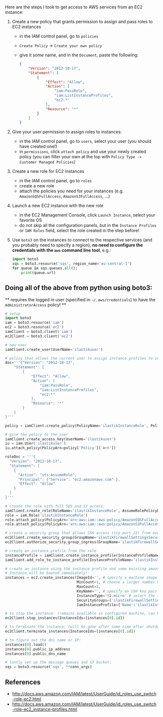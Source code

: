 Here are the steps I took to get access to AWS services from an EC2 instance:

1. Create a new policy that grants permission to assign and pass roles to EC2 instances
   * in the IAM control panel, go to `policies`
   * `Create Policy` -> `Create your own policy`
   * give it some name, and in the `Document`, paste the following:

        ```json
        {
            "Version": "2012-10-17",
            "Statement": [
                {
                    "Effect": "Allow",
                    "Action": [
                        "iam:PassRole",
                        "iam:ListInstanceProfiles",
                        "ec2:*"
                    ],
                    "Resource": "*"
                }
            ]
        }
        ```

2. Give your user permission to assign roles to instances:
   * in the IAM control panel, go to `users`, select your user (you should have created one!)
   * in `permissions`, click `attach policy` and use your newly created policy 
     (you can filter your own at the top with `Policy Type -> Customer Managed Policies`)
   
3. Create a new role for EC2 instances
   * in the IAM control panel, go to `roles`
   * create a new role
   * attach the policies you need for your instances (e.g. `AmazonSQSFullAccess`, `AmazonS3FullAccess`, ...)

4. Launch a new EC2 instance with the new role
   * in the EC2 Management Console, click `Launch Instance`, select your favorite OS
   * do not skip all the configuration panels, but in the `Instance Profiles` or `IAM Roles` field, 
     select the role created in the step before!

5. Use `boto3` on the instances to connect to the respective services (and you probably need to specify a region),
   **no need to configure the credentials with the `aws` command line tool**, 
   e.g.:

    ```py
    import boto3
    sqs = boto3.resource('sqs', region_name='eu-central-1')
    for queue in sqs.queues.all():
        print(queue.url)
    ``` 

## Doing all of the above from python using boto3:

** requires the logged in user (specified in `~/.aws/credentials`) to have the `AdministratorAccess` policy! **

```py
# setup
import boto3
iam = boto3.resource('iam')
ec2 = boto3.resource('ec2')
iamClient = boto3.client('iam')
ec2Client = boto3.client('ec2')

# new user
iamClient.create_user(UserName='ilastikuser')

# policy that allows the current user to assign instance profiles to instances:
doc='''{"Version": "2012-10-17",
    "Statement": [
        {
            "Effect": "Allow",
            "Action": [
                "iam:PassRole",
                "iam:ListInstanceProfiles",
                "ec2:*"
            ],
            "Resource": "*"
        }
    ]
}'''

policy = iamClient.create_policy(PolicyName='ilastikInstanceRole', PolicyDocument=doc)

# give the policy to the user
iamClient.create_access_key(UserName='ilastikuser')
iu = iam.User('ilastikuser')
iu.attach_policy(PolicyArn=policy['Policy']['Arn'])

roleDoc = '''{
  "Version": "2012-10-17",
  "Statement": [
    {
      "Action": "sts:AssumeRole",
      "Principal": {"Service": "ec2.amazonaws.com" },
      "Effect": "Allow"
    }
  ]
}'''

# create the role with full SQS and S3 access:
iamClient.create_role(RoleName='ilastikInstanceRole', AssumeRolePolicyDocument=roleDoc)
role = iam.Role('ilastikInstanceRole')
role.attach_policy(PolicyArn='arn:aws:iam::aws:policy/AmazonSQSFullAccess')
role.attach_policy(PolicyArn='arn:aws:iam::aws:policy/AmazonS3FullAccess')

# create a security group that allows SSH access (tcp port 22) from everywhere to our instances:
ec2Client.create_security_group(GroupName='ilastikFirewallSettingsSecurityGroup', Description='Security Group for ilastik that allows SSH access for debugging')
ec2Client.authorize_security_group_ingress(GroupName='ilastikFirewallSettingsSecurityGroup',IpProtocol='tcp',FromPort=22,ToPort=22, CidrIp='0.0.0.0/0')

# create an instance profile from the role
instanceProfile = iamClient.create_instance_profile(InstanceProfileName='ilastikInstanceProfile')
iamClient.add_role_to_instance_profile(InstanceProfileName='ilastikInstanceProfile', RoleName='ilastikInstanceRole')

# create an instance using the instance profile and some existing amazon machine image (AMI).
# Instance will be booted immediately!
instances = ec2.create_instances(ImageId='', # specify a machine image
                                 MinCount=1, # choose a larger number here if you want more than one instance!
                                 MaxCount=1,
                                 KeyName='', # specify an SSH key pair that you have created in the AWS console to be able to SSH to the machine. Comment out if not needed.
                                 InstanceType='t2.micro' # select the instance type
                                 SecurityGroups=['ilastikFirewallSettingsSecurityGroup'],
                                 IamInstanceProfile={'Name':'ilastikInstanceProfile'})

# to stop the instance: (remains available as configured machine, can be started again)
ec2Client.stop_instances(InstanceIds=[instances[0].id])

# to terminate the instance: (will be gone after some time after shutdown)
ec2Client.terminate_instances(InstanceIds=[instances[0].id])

# to figure out the dns name or IP:
instances[0].load()
instances[0].public_ip_address
instances[0].public_dns_name

# lastly set up the message queues and S3 bucket:
sqs = boto3.resource('sqs', **conn_args)
```

## References

* http://docs.aws.amazon.com/IAM/latest/UserGuide/id_roles_use_switch-role-ec2.html
* http://docs.aws.amazon.com/IAM/latest/UserGuide/id_roles_use_switch-role-ec2_instance-profiles.html